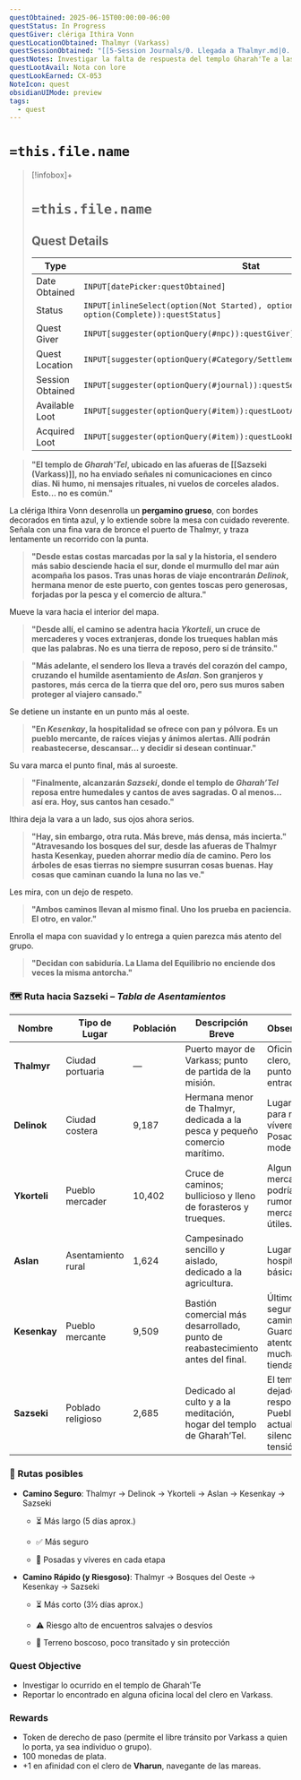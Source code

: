 ```yaml
---
questObtained: 2025-06-15T00:00:00-06:00
questStatus: In Progress
questGiver: clériga Ithira Vonn
questLocationObtained: Thalmyr (Varkass)
questSessionObtained: "[[5-Session Journals/0. Llegada a Thalmyr.md|0. Llegada a Thalmyr]]"
questNotes: Investigar la falta de respuesta del templo Gharah'Te a las afueras de Sazseki, en el estado de Varkass.
questLootAvail: Nota con lore
questLookEarned: CX-053
NoteIcon: quest
obsidianUIMode: preview
tags:
  - quest
---
```


# `=this.file.name`

> [!infobox]+
> # `=this.file.name`
> ## Quest Details
> Type |  Stat |
> ---|---|
> Date Obtained | `INPUT[datePicker:questObtained]` |
> Status | `INPUT[inlineSelect(option(Not Started), option(In Progress), option(Complete)):questStatus]` |
> Quest Giver | `INPUT[suggester(optionQuery(#npc)):questGiver]` |
> Quest Location | `INPUT[suggester(optionQuery(#Category/Settlement)):questLocationObtained]` |
> Session Obtained | `INPUT[suggester(optionQuery(#journal)):questSessionObtained]` |
> Available Loot | `INPUT[suggester(optionQuery(#item)):questLootAvail]` |
> Acquired Loot | `INPUT[suggester(optionQuery(#item)):questLookEarned]` |

> **"El templo de _Gharah'Tel_, ubicado en las afueras de [[Sazseki (Varkass)]], no ha enviado señales ni comunicaciones en cinco días. Ni humo, ni mensajes rituales, ni vuelos de corceles alados. Esto... no es común."**

La clériga Ithira Vonn desenrolla un **pergamino grueso**, con bordes decorados en tinta azul, y lo extiende sobre la mesa con cuidado reverente. Señala con una fina vara de bronce el puerto de Thalmyr, y traza lentamente un recorrido con la punta.

> **"Desde estas costas marcadas por la sal y la historia, el sendero más sabio desciende hacia el sur, donde el murmullo del mar aún acompaña los pasos. Tras unas horas de viaje encontrarán _Delinok_, hermana menor de este puerto, con gentes toscas pero generosas, forjadas por la pesca y el comercio de altura."**

Mueve la vara hacia el interior del mapa.

> **"Desde allí, el camino se adentra hacia _Ykorteli_, un cruce de mercaderes y voces extranjeras, donde los trueques hablan más que las palabras. No es una tierra de reposo, pero sí de tránsito."**

> **"Más adelante, el sendero los lleva a través del corazón del campo, cruzando el humilde asentamiento de _Aslan_. Son granjeros y pastores, más cerca de la tierra que del oro, pero sus muros saben proteger al viajero cansado."**

Se detiene un instante en un punto más al oeste.

> **"En _Kesenkay_, la hospitalidad se ofrece con pan y pólvora. Es un pueblo mercante, de raíces viejas y ánimos alertas. Allí podrán reabastecerse, descansar… y decidir si desean continuar."**

Su vara marca el punto final, más al suroeste.

> **"Finalmente, alcanzarán _Sazseki_, donde el templo de _Gharah’Tel_ reposa entre humedales y cantos de aves sagradas. O al menos... así era. Hoy, sus cantos han cesado."**

Ithira deja la vara a un lado, sus ojos ahora serios.

> **"Hay, sin embargo, otra ruta. Más breve, más densa, más incierta."**  
> **"Atravesando los bosques del sur, desde las afueras de Thalmyr hasta Kesenkay, pueden ahorrar medio día de camino. Pero los árboles de esas tierras no siempre susurran cosas buenas. Hay cosas que caminan cuando la luna no las ve."**

Les mira, con un dejo de respeto.

> **"Ambos caminos llevan al mismo final. Uno los prueba en paciencia. El otro, en valor."**

Enrolla el mapa con suavidad y lo entrega a quien parezca más atento del grupo.

> **"Decidan con sabiduría. La Llama del Equilibrio no enciende dos veces la misma antorcha."**

### 🗺️ **Ruta hacia Sazseki** – _Tabla de Asentamientos_

|Nombre|Tipo de Lugar|Población|Descripción Breve|Observaciones|
|---|---|---|---|---|
|**Thalmyr**|Ciudad portuaria|—|Puerto mayor de Varkass; punto de partida de la misión.|Oficinas del clero, aduana y punto de entrada oficial.|
|**Delinok**|Ciudad costera|9,187|Hermana menor de Thalmyr, dedicada a la pesca y pequeño comercio marítimo.|Lugar seguro para reponer víveres. Posadas modestas.|
|**Ykorteli**|Pueblo mercader|10,402|Cruce de caminos; bullicioso y lleno de forasteros y trueques.|Algunos mercaderes podrían ofrecer rumores o mercancías útiles.|
|**Aslan**|Asentamiento rural|1,624|Campesinado sencillo y aislado, dedicado a la agricultura.|Lugar de paso; hospitalidad básica.|
|**Kesenkay**|Pueblo mercante|9,509|Bastión comercial más desarrollado, punto de reabastecimiento antes del final.|Último punto seguro del camino. Guardias atentos, muchas tiendas.|
|**Sazseki**|Poblado religioso|2,685|Dedicado al culto y a la meditación, hogar del templo de Gharah’Tel.|El templo ha dejado de responder. Pueblo actualmente en silencio o tensión.|

### 🧭 Rutas posibles

- **Camino Seguro**: Thalmyr → Delinok → Ykorteli → Aslan → Kesenkay → Sazseki
    
    - ⏳ Más largo (5 días aprox.)
        
    - ✅ Más seguro
        
    - 🛌 Posadas y víveres en cada etapa
        
- **Camino Rápido (y Riesgoso)**: Thalmyr → Bosques del Oeste → Kesenkay → Sazseki
    
    - ⏳ Más corto (3½ días aprox.)
        
    - ⚠️ Riesgo alto de encuentros salvajes o desvíos
        
    - 🌲 Terreno boscoso, poco transitado y sin protección
        


### Quest Objective

- Investigar lo ocurrido en el templo de Gharah'Te
- Reportar lo encontrado en alguna oficina local del clero en Varkass.

### Rewards

- Token de derecho de paso (permite el libre tránsito por Varkass a quien lo porta, ya sea individuo o grupo).
- 100 monedas de plata.
- +1 en afinidad con el clero de **Vharun**, navegante de las mareas.

